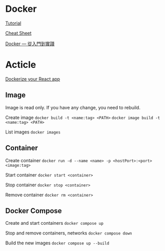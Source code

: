 # Docker

[Tutorial](https://www.youtube.com/playlist?list=PL4cUxeGkcC9hxjeEtdHFNYMtCpjNBm3h7)

[Cheat Sheet](https://dockerlabs.collabnix.com/docker/cheatsheet/)

[Docker — 從入門到實踐](https://yeasy.gitbook.io/docker_practice/)

# Acticle

[Dockerize your React app](https://dev.to/karanpratapsingh/dockerize-your-react-app-4j2e)

## Image

Image is read only. If you have any change, you need to rebuild.

Create image
`docker build -t <name:tag> <PATH>`
`docker image build -t <name:tag> <PATH>`

List images
`docker images`

## Container

Create container
`docker run -d --name <name> -p <hostPort>:<port> <image:tag>`

Start container
`docker start <container>`

Stop container
`docker stop <container>`

Remove container
`docker rm <container>`

## Docker Compose

Create and start containers
`docker compose up`

Stop and remove containers, networks
`docker compose down`

Build the new images
`docker compose up --build`
